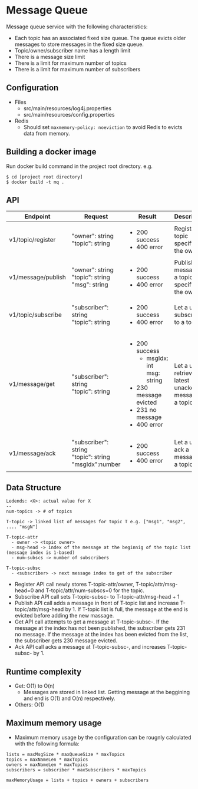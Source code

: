 # Message Queue
Message queue service with the following characteristics:
- Each topic has an associated fixed size queue. The queue evicts older messages to store messages in the fixed size queue.
- Topic/owner/subscriber name has a length limit
- There is a message size limit
- There is a limit for maximum number of topics
- There is a limit for maximum number of subscribers
 
## Configuration
- Files
  - src/main/resources/log4j.properties
  - src/main/resources/config.properties
- Redis
  - Should set `maxmemory-policy: noeviction` to avoid Redis to evicts data from memory.

## Building a docker image
Run docker build command in the project root directory. e.g. 
```
$ cd [project root directory]
$ docker build -t mq .
```

## API
| Endpoint | Request | Result | Description |
|---------|----------|-------|--------|
| v1/topic/register | "owner": string<br>"topic": string | <ul><li>200 success</li><li>400 error</li></ul> | Register a topic specifying the owner |
| v1/message/publish | "owner": string<br>"topic": string<br>"msg": string | <ul><li>200 success</li><li>400 error</li></ul> | Publish a message to a topic specifying the owner | 
| v1/topic/subscribe | "subscriber": string<br>"topic": string | <ul><li>200 success</li><li>400 error</li></ul> | Let a user subscribe to a topic |
| v1/message/get | "subscriber": string<br>"topic": string | <ul><li>200 success<ul><li>msgIdx: int<br>msg: string</li></ul></li><li>230 message evicted</li><li>231 no message</li><li>400 error</ul> | Let a user retrieve the latest unacked message in a topic |
| v1/message/ack | "subscriber": string<br>"topic": string<br>"msgIdx":number | <ul><li>200 success</li><li>400 error</li></ul> | Let a user ack a message of a topic |

## Data Structure
```
Ledends: <X>: actual value for X
--
num-topics -> # of topics

T-topic -> linked list of messages for topic T e.g. ["msg1", "msg2", .... "msgN"]

T-topic-attr
  - owner -> <topic owner>
  - msg-head -> index of the message at the beginnig of the topic list (message index is 1-based)
  - num-subscs -> number of subscribers

T-topic-subsc
  - <subscriber> -> next message index to get of the subscriber
```

- Register API call newly stores T-topic-attr/owner, T-topic/attr/msg-head=0 and 
  T-topic/attr/num-subscs=0 for the topic.
- Subscribe API call sets T-topic-subsc-<subscriber> to T-topic-attr/msg-head + 1
- Publish API call adds a message in front of T-topic list and increase T-topic/attr/msg-head by 1.
  If T-topic list is full, the message at the end is evicted before adding the new massage.
- Get API call attempts to get a message at T-topic-subsc-<subscriber>. If the message at the index 
  has not been published, the subscriber gets 231 no message. If the message at the index has been 
  evicted from the list, the subscriber gets 230 message evicted.
- Ack API call acks a message at T-topic-subsc-<subscriber>, and increases T-topic-subsc-<subscriber> by 1.

## Runtime complexity 
- Get: O(1) to O(n)   
  - Messages are stored in linked list.
    Getting message at the beggining and end is O(1) and O(n) respectively.
- Others: O(1)

## Maximum memory usage
- Maximum memory usage by the configuration can be rougnly calculated with the following formula:
```
lists = maxMsgSize * maxQueueSize * maxTopics
topics = maxNameLen * maxTopics
owners = maxNameLen * maxTopics
subscribers = subscriber * maxSubscribers * maxTopics

maxMemoryUsage = lists + topics + owners + subscribers
```


